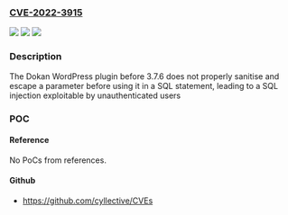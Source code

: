 ### [CVE-2022-3915](https://cve.mitre.org/cgi-bin/cvename.cgi?name=CVE-2022-3915)
![](https://img.shields.io/static/v1?label=Product&message=Dokan&color=blue)
![](https://img.shields.io/static/v1?label=Version&message=%3D%202.6.8%20&color=brighgreen)
![](https://img.shields.io/static/v1?label=Vulnerability&message=CWE-89%20SQL%20Injection&color=brighgreen)

### Description

The Dokan WordPress plugin before 3.7.6 does not properly sanitise and escape a parameter before using it in a SQL statement, leading to a SQL injection exploitable by unauthenticated users

### POC

#### Reference
No PoCs from references.

#### Github
- https://github.com/cyllective/CVEs

